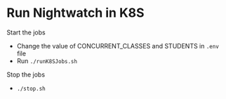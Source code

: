 # Run Nightwatch in K8S

Start the jobs
- Change the value of CONCURRENT_CLASSES and STUDENTS in `.env` file
- Run `./runK8SJobs.sh`

Stop the jobs
- `./stop.sh`